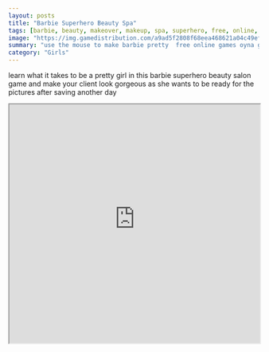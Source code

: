 ```yaml
---
layout: posts
title: "Barbie Superhero Beauty Spa"
tags: [barbie, beauty, makeover, makeup, spa, superhero, free, online, games, oyna, game, free, games, play, play, games]
image: "https://img.gamedistribution.com/a9ad5f2808f68eea468621a04c49efe1.jpg"
summary: "use the mouse to make barbie pretty  free online games oyna game free games play play games"
category: "Girls"
---
```


learn what it takes to be a pretty girl in this barbie superhero beauty salon game and make your client look gorgeous as she wants to be ready for the pictures after saving another day

<iframe width="100%" height="480px;" src="https://flash.gamedistribution.com?game=a9ad5f2808f68eea468621a04c49efe1"></iframe>